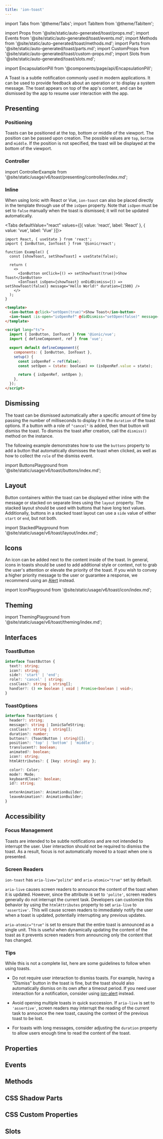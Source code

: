 ```yaml
---
title: 'ion-toast'
---
```


import Tabs from '@theme/Tabs';
import TabItem from '@theme/TabItem';

import Props from '@site/static/auto-generated/toast/props.md';
import Events from '@site/static/auto-generated/toast/events.md';
import Methods from '@site/static/auto-generated/toast/methods.md';
import Parts from '@site/static/auto-generated/toast/parts.md';
import CustomProps from '@site/static/auto-generated/toast/custom-props.md';
import Slots from '@site/static/auto-generated/toast/slots.md';

<head>
  <title>ion-toast Component: A Dismissible App Notification Alert</title>
  <meta
    name="description"
    content="ion-toast component is an app notification displaying system messages or feedback. Toast alerts appear above content and are dismissed to resume interaction."
  />
</head>

import EncapsulationPill from '@components/page/api/EncapsulationPill';

<EncapsulationPill type="shadow" />

A Toast is a subtle notification commonly used in modern applications. It can be used to provide feedback about an operation or to display a system message. The toast appears on top of the app's content, and can be dismissed by the app to resume user interaction with the app.

## Presenting

### Positioning

Toasts can be positioned at the top, bottom or middle of the viewport. The position can be passed upon creation. The possible values are `top`, `bottom` and `middle`. If the position is not specified, the toast will be displayed at the bottom of the viewport.

### Controller

import ControllerExample from '@site/static/usage/v6/toast/presenting/controller/index.md';

<ControllerExample />

### Inline

When using Ionic with React or Vue, `ion-toast` can also be placed directly in the template through use of the `isOpen` property. Note that `isOpen` must be set to `false` manually when the toast is dismissed; it will not be updated automatically.

<Tabs defaultValue="react" values={[{ value: 'react', label: 'React' }, { value: 'vue', label: 'Vue' }]}>
<TabItem value="react">

```tsx
import React, { useState } from 'react';
import { IonButton, IonToast } from '@ionic/react';

function Example() {
  const [showToast, setShowToast] = useState(false);

  return (
    <>
      <IonButton onClick={() => setShowToast(true)}>Show Toast</IonButton>
      <IonToast isOpen={showToast} onDidDismiss={() => setShowToast(false)} message="Hello World!" duration={1500} />
    </>
  );
}
```

</TabItem>
<TabItem value="vue">

```html
<template>
  <ion-button @click="setOpen(true)">Show Toast</ion-button>
  <ion-toast :is-open="isOpenRef" @didDismiss="setOpen(false)" message="Hello World!" :duration="1500"></ion-toast>
</template>

<script lang="ts">
  import { IonButton, IonToast } from '@ionic/vue';
  import { defineComponent, ref } from 'vue';

  export default defineComponent({
    components: { IonButton, IonToast },
    setup() {
      const isOpenRef = ref(false);
      const setOpen = (state: boolean) => (isOpenRef.value = state);

      return { isOpenRef, setOpen };
    },
  });
</script>
```

</TabItem>
</Tabs>

## Dismissing

The toast can be dismissed automatically after a specific amount of time by passing the number of milliseconds to display it in the `duration` of the toast options. If a button with a role of `"cancel"` is added, then that button will dismiss the toast. To dismiss the toast after creation, call the `dismiss()` method on the instance.

The following example demonstrates how to use the `buttons` property to add a button that automatically dismisses the toast when clicked, as well as how to collect the `role` of the dismiss event.

import ButtonsPlayground from '@site/static/usage/v6/toast/buttons/index.md';

<ButtonsPlayground />

## Layout

Button containers within the toast can be displayed either inline with the message or stacked on separate lines using the `layout` property. The stacked layout should be used with buttons that have long text values. Additionally, buttons in a stacked toast layout can use a `side` value of either `start` or `end`, but not both.

import StackedPlayground from '@site/static/usage/v6/toast/layout/index.md';

<StackedPlayground />

## Icons

An icon can be added next to the content inside of the toast. In general, icons in toasts should be used to add additional style or context, not to grab the user's attention or elevate the priority of the toast. If you wish to convey a higher priority message to the user or guarantee a response, we recommend using an [Alert](alert.md) instead.

import IconPlayground from '@site/static/usage/v6/toast/icon/index.md';

<IconPlayground />

## Theming

import ThemingPlayground from '@site/static/usage/v6/toast/theming/index.md';

<ThemingPlayground />

## Interfaces

### ToastButton

```typescript
interface ToastButton {
  text?: string;
  icon?: string;
  side?: 'start' | 'end';
  role?: 'cancel' | string;
  cssClass?: string | string[];
  handler?: () => boolean | void | Promise<boolean | void>;
}
```

### ToastOptions

```typescript
interface ToastOptions {
  header?: string;
  message?: string | IonicSafeString;
  cssClass?: string | string[];
  duration?: number;
  buttons?: (ToastButton | string)[];
  position?: 'top' | 'bottom' | 'middle';
  translucent?: boolean;
  animated?: boolean;
  icon?: string;
  htmlAttributes?: { [key: string]: any };

  color?: Color;
  mode?: Mode;
  keyboardClose?: boolean;
  id?: string;

  enterAnimation?: AnimationBuilder;
  leaveAnimation?: AnimationBuilder;
}
```

## Accessibility

### Focus Management

Toasts are intended to be subtle notifications and are not intended to interrupt the user. User interaction should not be required to dismiss the toast. As a result, focus is not automatically moved to a toast when one is presented.

### Screen Readers

`ion-toast` has `aria-live="polite"` and `aria-atomic="true"` set by default.

`aria-live` causes screen readers to announce the content of the toast when it is updated. However, since the attribute is set to `'polite'`, screen readers generally do not interrupt the current task. Developers can customize this behavior by using the `htmlAttributes` property to set `aria-live` to `'assertive'`. This will cause screen readers to immediately notify the user when a toast is updated, potentially interrupting any previous updates.

`aria-atomic="true"` is set to ensure that the entire toast is announced as a single unit. This is useful when dynamically updating the content of the toast as it prevents screen readers from announcing only the content that has changed.

### Tips

While this is not a complete list, here are some guidelines to follow when using toasts.

- Do not require user interaction to dismiss toasts. For example, having a "Dismiss" button in the toast is fine, but the toast should also automatically dismiss on its own after a timeout period. If you need user interaction for a notification, consider using [ion-alert](./alert) instead.

- Avoid opening multiple toasts in quick succession. If `aria-live` is set to `'assertive'`, screen readers may interrupt the reading of the current task to announce the new toast, causing the context of the previous toast to be lost.

- For toasts with long messages, consider adjusting the `duration` property to allow users enough time to read the content of the toast.

## Properties

<Props />

## Events

<Events />

## Methods

<Methods />

## CSS Shadow Parts

<Parts />

## CSS Custom Properties

<CustomProps />

## Slots

<Slots />
